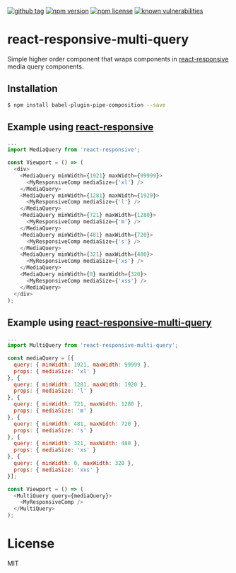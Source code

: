 [![github tag](https://img.shields.io/github/tag/michaelmitchell/react-responsive-multi-query.svg?maxAge=2592000)]()
[![npm version](https://badge.fury.io/js/react-responsive-multi-query.svg)](https://badge.fury.io/js/react-responsive-multi-query)
[![npm license](https://img.shields.io/npm/l/react-responsive-multi-query.svg?maxAge=2592000)]()
[![known vulnerabilities](https://snyk.io/test/npm/react-responsive-multi-query/badge.svg)](https://snyk.io/test/npm/react-responsive-multi-query)

# react-responsive-multi-query

Simple higher order component that wraps components in [react-responsive](https://github.com/contra/react-responsive) media query components.
## Installation

```sh
$ npm install babel-plugin-pipe-composition --save
```

## Example using [react-responsive](https://github.com/contra/react-responsive)

```javascript
...
import MediaQuery from 'react-responsive';

const Viewport = () => (
  <div>
    <MediaQuery minWidth={1921} maxWidth={99999}>
      <MyResponsiveComp mediaSize={'xl'} />
    </MediaQuery>
    <MediaQuery minWidth={1281} maxWidth={1920}>
      <MyResponsiveComp mediaSize={'l'} />
    </MediaQuery>
    <MediaQuery minWidth={721} maxWidth={1280}>
      <MyResponsiveComp mediaSize={'m'} />
    </MediaQuery>
    <MediaQuery minWidth={481} maxWidth={720}>
      <MyResponsiveComp mediaSize={'s'} />
    </MediaQuery>
    <MediaQuery minWidth={321} maxWidth={480}>
      <MyResponsiveComp mediaSize={'xs'} />
    </MediaQuery>
    <MediaQuery minWidth={0} maxWidth={320}>
      <MyResponsiveComp mediaSize={'xss'} />
    </MediaQuery>
  </div>
);
```

## Example using [react-responsive-multi-query](https://github.com/michaelmitchell/react-responsive-multi-query)

```javascript
...
import MultiQuery from 'react-responsive-multi-query';

const mediaQuery = [{
  query: { minWidth: 1921, maxWidth: 99999 },
  props: { mediaSize: 'xl' }
}, {
  query: { minWidth: 1281, maxWidth: 1920 },
  props: { mediaSize: 'l' }
}, {
  query: { minWidth: 721, maxWidth: 1280 },
  props: { mediaSize: 'm' }
}, {
  query: { minWidth: 481, maxWidth: 720 },
  props: { mediaSize: 's' }
}, {
  query: { minWidth: 321, maxWidth: 480 },
  props: { mediaSize: 'xs' }
}, {
  query: { minWidth: 0, maxWidth: 320 },
  props: { mediaSize: 'xxs' }
}];

const Viewport = () => (
  <MultiQuery query={mediaQuery}>
    <MyResponsiveComp />
  </MultiQuery>
);
```

# License

MIT
